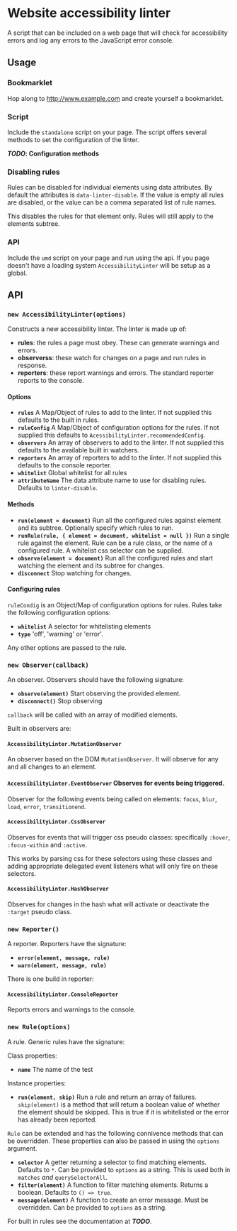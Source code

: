 # Website accessibility linter

A script that can be included on a web page that will check for accessibility errors and log any errors to the JavaScript error console.

## Usage

### Bookmarklet

Hop along to http://www.example.com and create yourself a bookmarklet.

### Script

Include the `standalone` script on your page.  The script offers several methods to set the configuration of the linter.

**_TODO_: Configuration methods**

### Disabling rules

Rules can be disabled for individual elements using data attributes.  By default the attributes is `data-linter-disable`.  If the value is empty all rules are disabled, or the value can be a comma separated list of rule names.

This disables the rules for that element only.  Rules will still apply to the elements subtree.

### API

Include the `umd` script on your page and run using the api.  If you page doesn't have a loading system `AccessibilityLinter` will be setup as a global.

## API

### `new AccessibilityLinter(options)`

Constructs a new accessibility linter. The linter is made up of:

* **rules**: the rules a page must obey.  These can generate warnings and errors.
* **observerss**: these watch for changes on a page and run rules in response.
* **reporters**: these report warnings and errors.  The standard reporter reports to the console.

#### Options

* **`rules`** A Map/Object of rules to add to the linter.  If not supplied this defaults to the built in rules.
* **`ruleConfig`** A Map/Object of configuration options for the rules.  If not supplied this defaults to `AcessibilityLinter.recommendedConfig`.
* **`observers`** An array of observers to add to the linter.  If not supplied this defaults to the available built in watchers.
* **`reporters`** An array of reporters to add to the linter. If not supplied this defaults to the console reporter.
* **`whitelist`** Global whitelist for all rules
* **`attributeName`** The data attribute name to use for disabling rules.  Defaults to `linter-disable`.

#### Methods

* **`run(element = document)`** Run all the configured rules against element and its subtree.  Optionally specify which rules to run.
* **`runRule(rule, { element = document, whitelist = null })`** Run a single rule against the element.  Rule can be a rule class, or the name of a configured rule.  A whitelist css selector can be supplied.
* **`observe(element = document)`** Run all the configured rules and start watching the element and its subtree for changes.
* **`disconnect`** Stop watching for changes.

#### Configuring rules

`ruleCondig` is an Object/Map of configuration options for rules.  Rules take the following configuration options:

* **`whitelist`** A selector for whitelisting elements
* **`type`** 'off', 'warning' or 'error'.

Any other options are passed to the rule.

### `new Observer(callback)`

An observer.  Observers should have the following signature:

* **`observe(element)`** Start observing the provided element.
* **`disconnect()`** Stop observing

`callback` will be called with an array of modified elements.

Built in observers are:

#### **`AccessibilityLinter.MutationObserver`**

An observer based on the DOM `MutationObserver`.  It will observe for any and all changes to an element.

#### **`AccessibilityLinter.EventObserver`** Observes for events being triggered.

Observer for the following events being called on elements: `focus`, `blur`, `load`, `error`, `transitionend`.

#### **`AccessibilityLinter.CssObserver`**

Observes for events that will trigger css pseudo classes: specifically `:hover`, `:focus-within` and `:active`.

This works by parsing css for these selectors using these classes and adding appropriate delegated event listeners what will only fire on these selectors.

#### **`AccessibilityLinter.HashObserver`**

Observes for changes in the hash what will activate or deactivate the `:target` pseudo class.

### `new Reporter()`

A reporter.  Reporters have the signature:

* **`error(element, message, rule)`**
* **`warn(element, message, rule)`**

There is one build in reporter:

#### **`AccessibilityLinter.ConsoleReporter`**

Reports errors and warnings to the console.

### `new Rule(options)`

A rule.  Generic rules have the signature:

Class properties:
* **`name`** The name of the test

Instance properties:
* **`run(element, skip)`** Run a rule and return an array of failures.  `skip(element)` is a method that will return a boolean value of whether the element should be skipped.  This is true if it is whitelisted or the error has already been reported.

`Rule` can be extended and has the following connivence methods that can be overridden.  These properties can also be passed in using the `options` argument.

* **`selector`** A getter returning a selector to find matching elements.  Defaults to `*`.  Can be provided to `options` as a string.  This is used both in `matches` _and_ `querySelectorAll`.
* **`filter(element)`** A function to filter matching elements.  Returns a boolean.  Defaults to `() => true`.
* **`message(element)`** A function to create an error message.  Must be overridden.  Can be provided to `options` as a string.

For built in rules see the documentation at ***TODO***.



